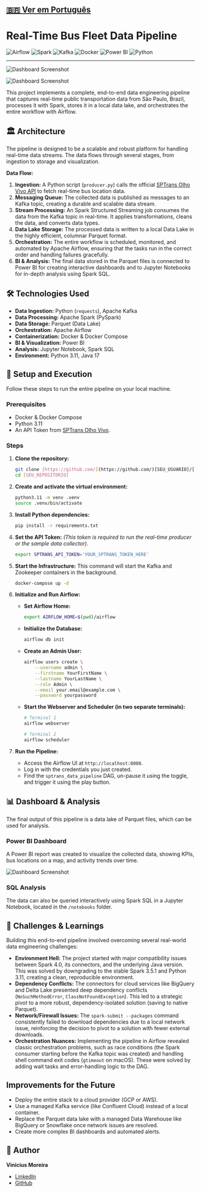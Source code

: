 [🇧🇷 Ver em Português](./README.pt-br.md)
---
# Real-Time Bus Fleet Data Pipeline

![Airflow](https://img.shields.io/badge/Airflow-017CEE?style=for-the-badge&logo=Apache-Airflow&logoColor=white)
![Spark](https://img.shields.io/badge/Spark-E25A1C?style=for-the-badge&logo=Apache-Spark&logoColor=white)
![Kafka](https://img.shields.io/badge/Kafka-231F20?style=for-the-badge&logo=Apache-Kafka&logoColor=white)
![Docker](https://img.shields.io/badge/Docker-2496ED?style=for-the-badge&logo=docker&logoColor=white)
![Power BI](https://img.shields.io/badge/Power%20BI-F2C811?style=for-the-badge&logo=powerbi&logoColor=black)
![Python](https://img.shields.io/badge/Python-3776AB?style=for-the-badge&logo=python&logoColor=white)

---
![Dashboard Screenshot](img/demo.png)

![Dashboard Screenshot](img/demo1.png)

This project implements a complete, end-to-end data engineering pipeline that captures real-time public transportation data from São Paulo, Brazil, processes it with Spark, stores it in a local data lake, and orchestrates the entire workflow with Airflow.

## 🏛️ Architecture

The pipeline is designed to be a scalable and robust platform for handling real-time data streams. The data flows through several stages, from ingestion to storage and visualization.

**Data Flow:**
1.  **Ingestion:** A Python script (`producer.py`) calls the official [SPTrans Olho Vivo API](https://www.sptrans.com.br/desenvolvedores/) to fetch real-time bus location data.
2.  **Messaging Queue:** The collected data is published as messages to an Kafka topic, creating a durable and scalable data stream.
3.  **Stream Processing:** An Spark Structured Streaming job consumes the data from the Kafka topic in real-time. It applies transformations, cleans the data, and converts data types.
4.  **Data Lake Storage:** The processed data is written to a local Data Lake in the highly efficient, columnar Parquet format.
5.  **Orchestration:** The entire workflow is scheduled, monitored, and automated by Apache Airflow, ensuring that the tasks run in the correct order and handling failures gracefully.
6.  **BI & Analysis:** The final data stored in the Parquet files is connected to Power BI for creating interactive dashboards and to Jupyter Notebooks for in-depth analysis using Spark SQL.

## 🛠️ Technologies Used

- **Data Ingestion:** Python (`requests`), Apache Kafka
- **Data Processing:** Apache Spark (PySpark)
- **Data Storage:** Parquet (Data Lake)
- **Orchestration:** Apache Airflow
- **Containerization:** Docker & Docker Compose
- **BI & Visualization:** Power BI
- **Analysis:** Jupyter Notebook, Spark SQL
- **Environment:** Python 3.11, Java 17

## 🚀 Setup and Execution

Follow these steps to run the entire pipeline on your local machine.

### Prerequisites
- Docker & Docker Compose
- Python 3.11
- An API Token from [SPTrans Olho Vivo](https://www.sptrans.com.br/desenvolvedores/).

### Steps
1.  **Clone the repository:**
    ```bash
    git clone [https://github.com/](https://github.com/)[SEU_USUARIO]/[SEU_REPOSITORIO].git
    cd [SEU_REPOSITORIO]
    ```

2.  **Create and activate the virtual environment:**
    ```bash
    python3.11 -m venv .venv
    source .venv/bin/activate
    ```

3.  **Install Python dependencies:**
    ```bash
    pip install -r requirements.txt
    ```

4.  **Set the API Token:**
    *(This token is required to run the real-time producer or the sample data collector)*.
    ```bash
    export SPTRANS_API_TOKEN='YOUR_SPTRANS_TOKEN_HERE'
    ```
    
5.  **Start the Infrastructure:**
    This command will start the Kafka and Zookeeper containers in the background.
    ```bash
    docker-compose up -d
    ```

6.  **Initialize and Run Airflow:**
    * **Set Airflow Home:**
        ```bash
        export AIRFLOW_HOME=$(pwd)/airflow
        ```
    * **Initialize the Database:**
        ```bash
        airflow db init
        ```
    * **Create an Admin User:**
        ```bash
        airflow users create \
            --username admin \
            --firstname YourFirstName \
            --lastname YourLastName \
            --role Admin \
            --email your.email@example.com \
            --password yourpassword
        ```
    * **Start the Webserver and Scheduler (in two separate terminals):**
        ```bash
        # Terminal 1
        airflow webserver
        
        # Terminal 2
        airflow scheduler
        ```

7.  **Run the Pipeline:**
    * Access the Airflow UI at `http://localhost:8080`.
    * Log in with the credentials you just created.
    * Find the `sptrans_data_pipeline` DAG, un-pause it using the toggle, and trigger it using the play button.

## 📊 Dashboard & Analysis

The final output of this pipeline is a data lake of Parquet files, which can be used for analysis.

### Power BI Dashboard
A Power BI report was created to visualize the collected data, showing KPIs, bus locations on a map, and activity trends over time.

![Dashboard Screenshot](img/demo.png)

### SQL Analysis
The data can also be queried interactively using Spark SQL in a Jupyter Notebook, located in the `/notebooks` folder.

## 🔧 Challenges & Learnings

Building this end-to-end pipeline involved overcoming several real-world data engineering challenges:

-   **Environment Hell:** The project started with major compatibility issues between Spark 4.0, its connectors, and the underlying Java version. This was solved by downgrading to the stable Spark 3.5.1 and Python 3.11, creating a clean, reproducible environment.
-   **Dependency Conflicts:** The connectors for cloud services like BigQuery and Delta Lake presented deep dependency conflicts (`NoSuchMethodError`, `ClassNotFoundException`). This led to a strategic pivot to a more robust, dependency-isolated solution (saving to native Parquet).
-   **Network/Firewall Issues:** The `spark-submit --packages` command consistently failed to download dependencies due to a local network issue, reinforcing the decision to pivot to a solution with fewer external downloads.
-   **Orchestration Nuances:** Implementing the pipeline in Airflow revealed classic orchestration problems, such as race conditions (the Spark consumer starting before the Kafka topic was created) and handling shell command exit codes (`gtimeout` on macOS). These were solved by adding wait tasks and error-handling logic to the DAG.

## Improvements for the Future

-   Deploy the entire stack to a cloud provider (GCP or AWS).
-   Use a managed Kafka service (like Confluent Cloud) instead of a local container.
-   Replace the Parquet data lake with a managed Data Warehouse like BigQuery or Snowflake once network issues are resolved.
-   Create more complex BI dashboards and automated alerts.

## 👤 Author

**Vinicius Moreira**

-   [LinkedIn](https://www.linkedin.com/in/viniciusmoreira-)
-   [GitHub](https://github.com/Viniciuss-Moreira)
